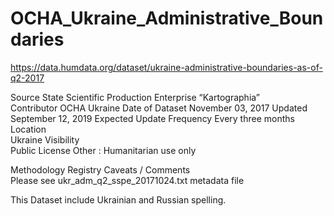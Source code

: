 # OCHA_Ukraine_Administrative_Boundaries
https://data.humdata.org/dataset/ukraine-administrative-boundaries-as-of-q2-2017

Source	State Scientific Production Enterprise “Kartographia” <br>
Contributor	OCHA Ukraine
Date of Dataset	November 03, 2017
Updated	September 12, 2019
Expected Update Frequency	Every three months
Location	
Ukraine
Visibility	
Public
License	Other :
Humanitarian use only

Methodology	Registry
Caveats / Comments	
Please see ukr_adm_q2_sspe_20171024.txt metadata file

This Dataset include Ukrainian and Russian spelling.
